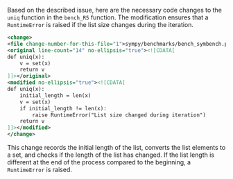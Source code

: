 Based on the described issue, here are the necessary code changes to the `uniq` function in the `bench_R5` function. The modification ensures that a `RuntimeError` is raised if the list size changes during the iteration.

```xml
<change>
<file change-number-for-this-file="1">sympy/benchmarks/bench_symbench.py</file>
<original line-count="14" no-ellipsis="true"><![CDATA[
def uniq(x):
    v = set(x)
    return v
]]></original>
<modified no-ellipsis="true"><![CDATA[
def uniq(x):
    initial_length = len(x)
    v = set(x)
    if initial_length != len(x):
        raise RuntimeError("List size changed during iteration")
    return v
]]></modified>
</change>
```

This change records the initial length of the list, converts the list elements to a set, and checks if the length of the list has changed. If the list length is different at the end of the process compared to the beginning, a `RuntimeError` is raised.